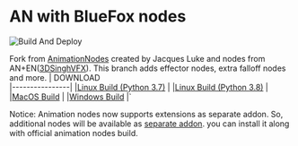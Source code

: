 # AN with BlueFox nodes
![Build And Deploy](https://github.com/harisreedhar/AN_BLUEFOX/workflows/Build%20And%20Deploy/badge.svg)

Fork from [AnimationNodes](https://github.com/JacquesLucke/animation_nodes) created by Jacques Luke and nodes from AN+EN([3DSinghVFX](https://github.com/3DSinghVFX/animation_nodes/tree/extranodes)). This branch adds effector nodes, extra falloff nodes and more. 
| DOWNLOAD              
|----------------|
|[Linux Build (Python 3.7)](https://github.com/harisreedhar/AN_BLUEFOX/releases/download/AN-bluefox-cd-build/animation_nodes_v2_2_linux_py37.zip)        |
|[Linux Build (Python 3.8)](https://github.com/harisreedhar/AN_BLUEFOX/releases/download/AN-bluefox-cd-build/animation_nodes_v2_2_linux_py38.zip)        |
|[MacOS Build](https://github.com/harisreedhar/AN_BLUEFOX/releases/download/AN-bluefox-cd-build/animation_nodes_v2_2_macOS_py37.zip)         |
|[Windows Build](https://github.com/harisreedhar/AN_BLUEFOX/releases/download/AN-bluefox-cd-build/animation_nodes_v2_2_windows_py37.zip)          |`

Notice: Animation nodes now supports extensions as separate addon. So, additional nodes will be available as [separate addon](https://github.com/harisreedhar/an_bluefox_extension). you can install it along with official animation nodes build.
